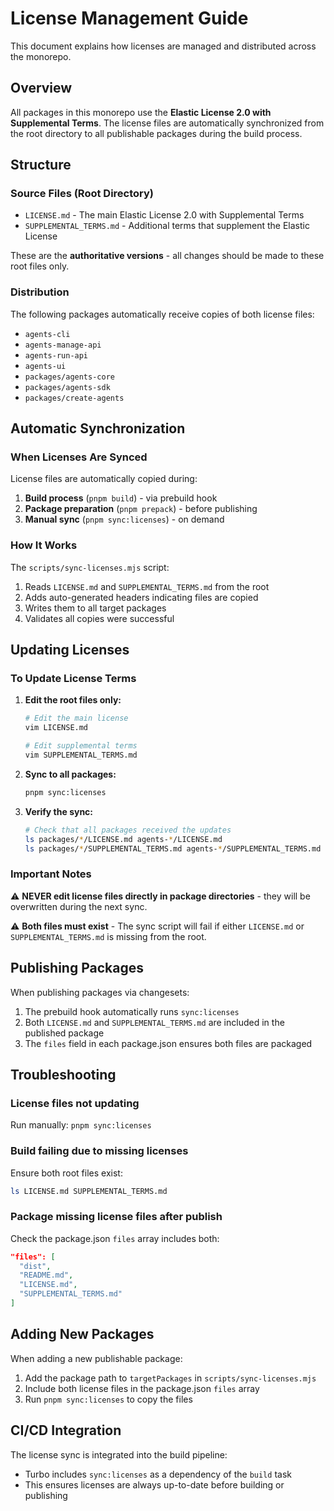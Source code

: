 # License Management Guide

This document explains how licenses are managed and distributed across the monorepo.

## Overview

All packages in this monorepo use the **Elastic License 2.0 with Supplemental Terms**. The license files are automatically synchronized from the root directory to all publishable packages during the build process.

## Structure

### Source Files (Root Directory)
- `LICENSE.md` - The main Elastic License 2.0 with Supplemental Terms
- `SUPPLEMENTAL_TERMS.md` - Additional terms that supplement the Elastic License

These are the **authoritative versions** - all changes should be made to these root files only.

### Distribution
The following packages automatically receive copies of both license files:
- `agents-cli`
- `agents-manage-api`
- `agents-run-api`
- `agents-ui`
- `packages/agents-core`
- `packages/agents-sdk`
- `packages/create-agents`

## Automatic Synchronization

### When Licenses Are Synced
License files are automatically copied during:
1. **Build process** (`pnpm build`) - via prebuild hook
2. **Package preparation** (`pnpm prepack`) - before publishing
3. **Manual sync** (`pnpm sync:licenses`) - on demand

### How It Works
The `scripts/sync-licenses.mjs` script:
1. Reads `LICENSE.md` and `SUPPLEMENTAL_TERMS.md` from the root
2. Adds auto-generated headers indicating files are copied
3. Writes them to all target packages
4. Validates all copies were successful

## Updating Licenses

### To Update License Terms

1. **Edit the root files only:**
   ```bash
   # Edit the main license
   vim LICENSE.md
   
   # Edit supplemental terms
   vim SUPPLEMENTAL_TERMS.md
   ```

2. **Sync to all packages:**
   ```bash
   pnpm sync:licenses
   ```

3. **Verify the sync:**
   ```bash
   # Check that all packages received the updates
   ls packages/*/LICENSE.md agents-*/LICENSE.md
   ls packages/*/SUPPLEMENTAL_TERMS.md agents-*/SUPPLEMENTAL_TERMS.md
   ```

### Important Notes

⚠️ **NEVER edit license files directly in package directories** - they will be overwritten during the next sync.

⚠️ **Both files must exist** - The sync script will fail if either `LICENSE.md` or `SUPPLEMENTAL_TERMS.md` is missing from the root.

## Publishing Packages

When publishing packages via changesets:
1. The prebuild hook automatically runs `sync:licenses`
2. Both `LICENSE.md` and `SUPPLEMENTAL_TERMS.md` are included in the published package
3. The `files` field in each package.json ensures both files are packaged

## Troubleshooting

### License files not updating
Run manually: `pnpm sync:licenses`

### Build failing due to missing licenses
Ensure both root files exist:
```bash
ls LICENSE.md SUPPLEMENTAL_TERMS.md
```

### Package missing license files after publish
Check the package.json `files` array includes both:
```json
"files": [
  "dist",
  "README.md",
  "LICENSE.md",
  "SUPPLEMENTAL_TERMS.md"
]
```

## Adding New Packages

When adding a new publishable package:

1. Add the package path to `targetPackages` in `scripts/sync-licenses.mjs`
2. Include both license files in the package.json `files` array
3. Run `pnpm sync:licenses` to copy the files

## CI/CD Integration

The license sync is integrated into the build pipeline:
- Turbo includes `sync:licenses` as a dependency of the `build` task
- This ensures licenses are always up-to-date before building or publishing